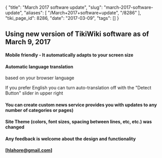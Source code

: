 {
    "title": "March 2017 software update",
    "slug": "march-2017-software-update",
    "aliases": [
        "/March+2017+software+update",
        "/8286"
    ],
    "tiki_page_id": 8286,
    "date": "2017-03-09",
    "tags": []
}


## Using new version of TikiWiki software as of March 9, 2017

#### Mobile friendly - It automatically adapts to your screen size

#### Automatic language translation

based on your browser language

If you prefer English you can turn auto-translation off with the "Detect Button" slider in upper right

#### You can create custom news service provides you with updates to any number of categories or pages)

#### Site Theme (colors, font sizes, spacing between lines, etc, etc.) was changed

#### Any feedback is welcome about the design and functionality

 **<span>[hlahore@gmail.com]</span>**